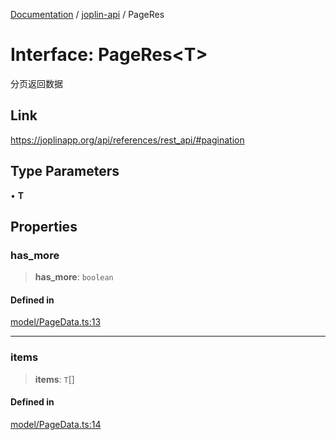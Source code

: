 [Documentation](../../packages.md) / [joplin-api](../index.md) / PageRes

# Interface: PageRes\<T\>

分页返回数据

## Link

https://joplinapp.org/api/references/rest_api/#pagination

## Type Parameters

• **T**

## Properties

### has_more

> **has_more**: `boolean`

#### Defined in

[model/PageData.ts:13](https://github.com/rxliuli/joplin-utils/blob/4824c3237f6c8bc282f001f71c149c89286aefdc/packages/joplin-api/src/model/PageData.ts#L13)

---

### items

> **items**: `T`[]

#### Defined in

[model/PageData.ts:14](https://github.com/rxliuli/joplin-utils/blob/4824c3237f6c8bc282f001f71c149c89286aefdc/packages/joplin-api/src/model/PageData.ts#L14)
